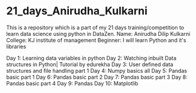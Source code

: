 # 21_days_Anirudha_Kulkarni
This is a repository which is a part of my 21 days training/competition to learn data science using python in DataZen. 
Name: Anirudha Dilip Kulkarni
College: KJ institute of management
Beginner: I will learn Python and it's libraries

Day 1: Learning data variables in python
Day 2: Watching inbuilt Data structures in Python| Tutorial by edurekha
Day 3: User defined data structures and file handling part 1
Day 4: Numpy basics all
Day 5: Pandas basic part 1
Day 6: Pandas basic part 2
Day 7: Pandas basic part 3
Day 8: Pandas basic part 4
Day 9: Pandas 
Day 10: Matplotlib
